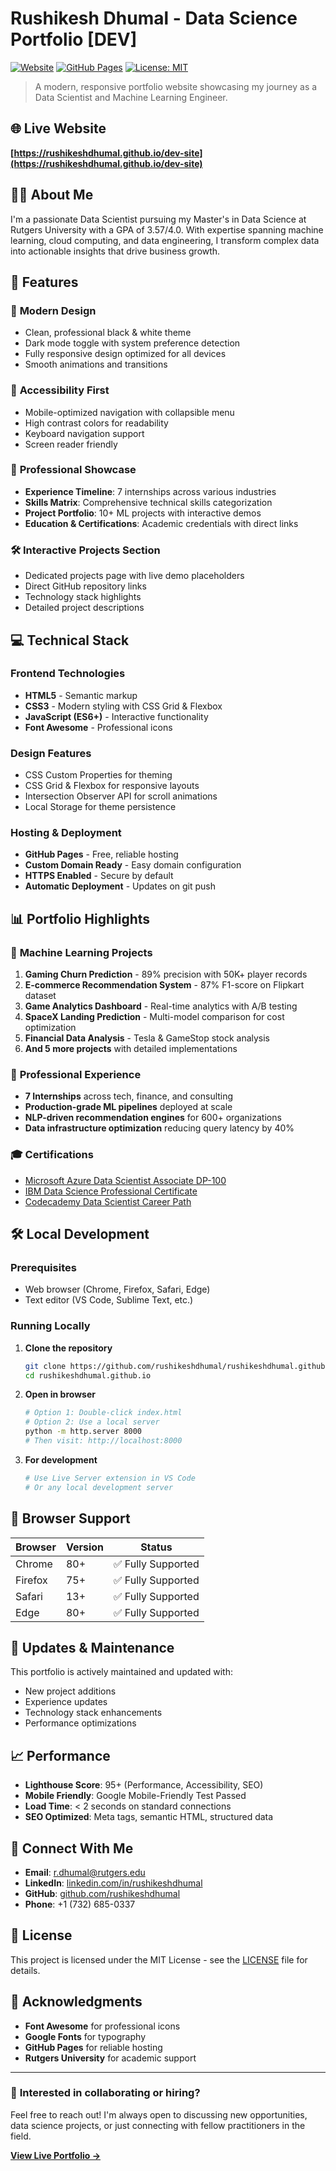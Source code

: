 # Rushikesh Dhumal - Data Science Portfolio [DEV]

[![Website](https://img.shields.io/website?down_color=red&down_message=offline&up_color=green&up_message=online&url=https%3A%2F%2Frushikeshdhumal.github.io)](https://rushikeshdhumal.github.io)
[![GitHub Pages](https://img.shields.io/badge/Hosted%20on-GitHub%20Pages-blue)](https://rushikeshdhumal.github.io)
[![License: MIT](https://img.shields.io/badge/License-MIT-yellow.svg)](https://opensource.org/licenses/MIT)

> A modern, responsive portfolio website showcasing my journey as a Data Scientist and Machine Learning Engineer.

## 🌐 Live Website

**[https://rushikeshdhumal.github.io/dev-site](https://rushikeshdhumal.github.io/dev-site)**

## 👨‍💻 About Me

I'm a passionate Data Scientist pursuing my Master's in Data Science at Rutgers University with a GPA of 3.57/4.0. With expertise spanning machine learning, cloud computing, and data engineering, I transform complex data into actionable insights that drive business growth.

## 🚀 Features

### 🎨 **Modern Design**
- Clean, professional black & white theme
- Dark mode toggle with system preference detection
- Fully responsive design optimized for all devices
- Smooth animations and transitions

### 📱 **Accessibility First**
- Mobile-optimized navigation with collapsible menu
- High contrast colors for readability
- Keyboard navigation support
- Screen reader friendly

### 💼 **Professional Showcase**
- **Experience Timeline**: 7 internships across various industries
- **Skills Matrix**: Comprehensive technical skills categorization
- **Project Portfolio**: 10+ ML projects with interactive demos
- **Education & Certifications**: Academic credentials with direct links

### 🛠 **Interactive Projects Section**
- Dedicated projects page with live demo placeholders
- Direct GitHub repository links
- Technology stack highlights
- Detailed project descriptions

## 💻 Technical Stack

### Frontend Technologies
- **HTML5** - Semantic markup
- **CSS3** - Modern styling with CSS Grid & Flexbox
- **JavaScript (ES6+)** - Interactive functionality
- **Font Awesome** - Professional icons

### Design Features
- CSS Custom Properties for theming
- CSS Grid & Flexbox for responsive layouts
- Intersection Observer API for scroll animations
- Local Storage for theme persistence

### Hosting & Deployment
- **GitHub Pages** - Free, reliable hosting
- **Custom Domain Ready** - Easy domain configuration
- **HTTPS Enabled** - Secure by default
- **Automatic Deployment** - Updates on git push

## 📊 Portfolio Highlights

### 🤖 **Machine Learning Projects**
1. **Gaming Churn Prediction** - 89% precision with 50K+ player records
2. **E-commerce Recommendation System** - 87% F1-score on Flipkart dataset
3. **Game Analytics Dashboard** - Real-time analytics with A/B testing
4. **SpaceX Landing Prediction** - Multi-model comparison for cost optimization
5. **Financial Data Analysis** - Tesla & GameStop stock analysis
6. **And 5 more projects** with detailed implementations

### 🏢 **Professional Experience**
- **7 Internships** across tech, finance, and consulting
- **Production-grade ML pipelines** deployed at scale
- **NLP-driven recommendation engines** for 600+ organizations
- **Data infrastructure optimization** reducing query latency by 40%

### 🎓 **Certifications**
- [Microsoft Azure Data Scientist Associate DP-100](https://learn.microsoft.com/en-us/certifications/azure-data-scientist/)
- [IBM Data Science Professional Certificate](https://www.coursera.org/professional-certificates/ibm-data-science)
- [Codecademy Data Scientist Career Path](https://www.codecademy.com/learn/paths/data-science)

## 🛠️ Local Development

### Prerequisites
- Web browser (Chrome, Firefox, Safari, Edge)
- Text editor (VS Code, Sublime Text, etc.)

### Running Locally
1. **Clone the repository**
   ```bash
   git clone https://github.com/rushikeshdhumal/rushikeshdhumal.github.io.git
   cd rushikeshdhumal.github.io
   ```

2. **Open in browser**
   ```bash
   # Option 1: Double-click index.html
   # Option 2: Use a local server
   python -m http.server 8000
   # Then visit: http://localhost:8000
   ```

3. **For development**
   ```bash
   # Use Live Server extension in VS Code
   # Or any local development server
   ```

## 📱 Browser Support

| Browser | Version | Status |
|---------|---------|--------|
| Chrome  | 80+     | ✅ Fully Supported |
| Firefox | 75+     | ✅ Fully Supported |
| Safari  | 13+     | ✅ Fully Supported |
| Edge    | 80+     | ✅ Fully Supported |

## 🔄 Updates & Maintenance

This portfolio is actively maintained and updated with:
- New project additions
- Experience updates
- Technology stack enhancements
- Performance optimizations

## 📈 Performance

- **Lighthouse Score**: 95+ (Performance, Accessibility, SEO)
- **Mobile Friendly**: Google Mobile-Friendly Test Passed
- **Load Time**: < 2 seconds on standard connections
- **SEO Optimized**: Meta tags, semantic HTML, structured data

## 🤝 Connect With Me

- **Email**: [r.dhumal@rutgers.edu](mailto:r.dhumal@rutgers.edu)
- **LinkedIn**: [linkedin.com/in/rushikeshdhumal](https://linkedin.com/in/rushikeshdhumal/)
- **GitHub**: [github.com/rushikeshdhumal](https://github.com/rushikeshdhumal)
- **Phone**: +1 (732) 685-0337

## 📄 License

This project is licensed under the MIT License - see the [LICENSE](LICENSE) file for details.

## 🙏 Acknowledgments

- **Font Awesome** for professional icons
- **Google Fonts** for typography
- **GitHub Pages** for reliable hosting
- **Rutgers University** for academic support

---

### 🌟 **Interested in collaborating or hiring?**
Feel free to reach out! I'm always open to discussing new opportunities, data science projects, or just connecting with fellow practitioners in the field.

**[View Live Portfolio →](https://rushikeshdhumal.github.io)**
